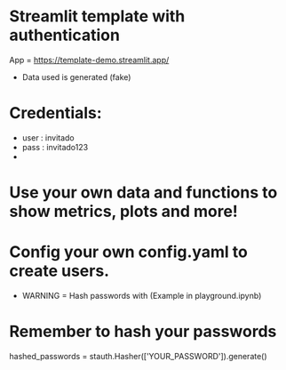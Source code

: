 # Streamlit template with authentication
App = https://template-demo.streamlit.app/

- Data used is generated (fake)

 # Credentials:
- user : invitado
- pass : invitado123
- 
# Use your own data and functions to show metrics, plots and more!

# Config your own config.yaml to create users.

- WARNING = Hash passwords with
 (Example in playground.ipynb)

# Remember to hash your passwords
hashed_passwords = stauth.Hasher(['YOUR_PASSWORD']).generate()

